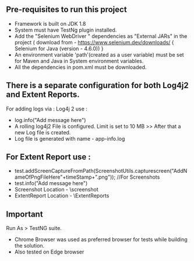 Pre-requisites to run this project
-----------------------------------
 - Framework is built on JDK 1.8
 - System must have TestNg plugin installed.
 - Add the "Selenium WebDriver " dependencies as "External JARs" in the project
( download from - https://www.selenium.dev/downloads/ { Selenium for Java (version - 4.6.0)) }
- An environment variable 'path'(created as a user variable) must be set for Maven and Java in System environment variables.
- All the dependencies in pom.xml must be downloaded.


There is a separate configuration for  both Log4j2 and Extent Reports.
-------------------------------------------------------------------------------------------
For adding logs via : Log4j 2 use : 			
 - log.info("Add message here")
 - A rolling log4j2 File is configured. Limit is set to 10 MB >> After that a new Log file is created.
 - Log file is generated with name - app-info.log

For Extent Report use : 
------------------------
 - test.addScreenCaptureFromPath(ScreenshotUtils.capturescreen("AddNameOfPngFileHere"+timeStamp+".png")); //For Screenshots
 - test.info("Add message here")
 - Screenshot Location - \screenshot
 - ExtentReport Location - \ExtentReports



Important
----------
Run As > TestNG suite.

- Chrome Browser was used as preferred browser for tests while building the solution.
- Also tested on Edge browser


